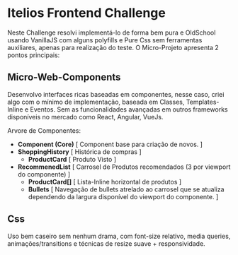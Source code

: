 
#  Itelios Frontend Challenge

Neste Challenge resolvi implementá-lo de forma bem pura e OldSchool usando VanillaJS com alguns polyfills e Pure Css sem ferramentas auxiliares, apenas para realização do teste. O Micro-Projeto apresenta 2 pontos principais:

##  Micro-Web-Components

Desenvolvo interfaces ricas baseadas em componentes, nesse caso, criei algo com o mínimo de implementação, baseada em Classes, Templates-Inline e Eventos. Sem as funcionalidades avançadas em outros frameworks disponíveis no mercado como React, Angular, VueJs.

Arvore de Componentes:

- **Component (Core)** [ Component base para criação de novos. ]
- **ShoppingHistory** [ Histórica de compras ]
	- **ProductCard** [ Produto Visto ]
- **RecommenedList** [ Carrosel de Produtos recomendados (3 por viewport do componente) ]
	- **ProductCard[]** [ Lista-Inline horizontal de produtos ]
	- **Bullets** [ Navegação de bullets atrelado ao carrosel que se atualiza dependendo da largura disponível do viewport do componente. ]

##  Css

Uso bem caseiro sem nenhum drama, com font-size relativo, media queries, animações/transitions e técnicas de resize suave + responsividade.